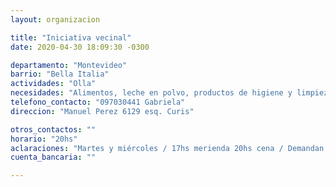 ```yaml
---
layout: organizacion

title: "Iniciativa vecinal"
date: 2020-04-30 18:09:30 -0300

departamento: "Montevideo"
barrio: "Bella Italia"
actividades: "Olla"
necesidades: "Alimentos, leche en polvo, productos de higiene y limpieza"
telefono_contacto: "097030441 Gabriela"
direccion: "Manuel Perez 6129 esq. Curis"

otros_contactos: ""
horario: "20hs"
aclaraciones: "Martes y miércoles / 17hs merienda 20hs cena / Demandan principalmente leche en polvo"
cuenta_bancaria: ""

---
```

